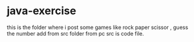 # java-exercise
this is the folder where i post some games like rock paper scissor , guess the number
add from src folder from pc 
src is code file.
